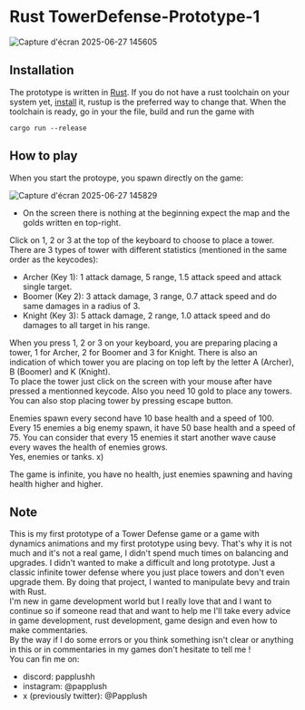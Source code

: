 # Rust TowerDefense-Prototype-1

![Capture d'écran 2025-06-27 145605](https://github.com/user-attachments/assets/3555ca56-202c-4f20-8c92-97212f9405b1)

## Installation

The prototype is written in [Rust](https://www.rust-lang.org). If you do not have a rust toolchain on your system 
yet, [install](https://www.rust-lang.org/tools/install) it, rustup is the preferred way to change that. When the toolchain is ready, go in your the file, build and run the
game with

    cargo run --release
    

## How to play

When you start the protoype, you spawn directly on the game: <br>

![Capture d'écran 2025-06-27 145829](https://github.com/user-attachments/assets/7a872ff7-9cca-4c98-b957-e7ab632b58e1)

- On the screen there is nothing at the beginning expect the map and the golds written en top-right. <br>

Click on 1, 2 or 3 at the top of the keyboard to choose to place a tower. <br>
There are 3 types of tower with different statistics (mentioned in the same order as the keycodes): <br>
- Archer (Key 1): 1 attack damage, 5 range, 1.5 attack speed and attack single target. <br>
- Boomer (Key 2): 3 attack damage, 3 range, 0.7 attack speed and do same damages in a radius of 3. <br>
- Knight (Key 3): 5 attack damage, 2 range, 1.0 attack speed and do damages to all target in his range. <br>

When you press 1, 2 or 3 on your keyboard, you are preparing placing a tower, 1 for Archer, 2 for Boomer and 3 for Knight. There is also an indication of which tower you are placing on top left by the letter A (Archer), B (Boomer) and K (Knight). <br>
To place the tower just click on the screen with your mouse after have pressed a mentionned keycode. Also you need 10 gold to place any towers. <br>
You can also stop placing tower by pressing escape button. <br>

Enemies spawn every second have 10 base health and a speed of 100. Every 15 enemies a big enemy spawn, it have 50 base health and a speed of 75. You can consider that every 15 enemies it start another wave cause every waves the health of enemies grows. <br>
Yes, enemies or tanks. x) <br>

The game is infinite, you have no health, just enemies spawning and having health higher and higher. <br>

## Note

This is my first prototype of a Tower Defense game or a game with dynamics animations and my first prototype using bevy. That's why it is not much and it's not a real game, I didn't spend much times on balancing and upgrades. I didn't wanted to make a difficult and long prototype. Just a classic infinite tower defense where you just place towers and don't even upgrade them. By doing that project, I wanted to manipulate bevy and train with Rust. <br>
I'm new in game development world but I really love that and I want to continue so if someone read that and want to help me I'll take every advice in game development, rust development, game design and even how to make commentaries. <br>
By the way if I do some errors or you think something isn't clear or anything in this or in commentaries in my games don't hesitate to tell me ! <br>
You can fin me on: <br>
- discord: papplushh <br>
- instagram: @papplush <br>
- x (previously twitter): @Papplush <br>
